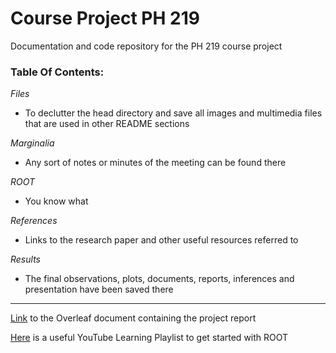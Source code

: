 # Course Project PH 219
Documentation and code repository for the PH 219 course project

### Table Of Contents:

*Files*
 - To declutter the head directory and save all images and multimedia files that are used in other README sections
 
*Marginalia*
 - Any sort of notes or minutes of the meeting can be found there
 
*ROOT*
 - You know what
 
*References*
 - Links to the research paper and other useful resources referred to
 
*Results*
 - The final observations, plots, documents, reports, inferences and presentation have been saved there

- - - -

[Link](https://www.overleaf.com/read/bsmnjtskbbjr) to the Overleaf document containing the project report

[Here](https://www.youtube.com/playlist?list=PLJZI0Nq8pgrScd_mR_ruxXD7N8dxFZtXv) is a useful YouTube Learning Playlist to get started with ROOT

<!--Contributors: Abhishek Soni, Aravind Bharathi, Harshda Saxena, Moysha Gera, Priyam Dubey, Vinit Doke-->
